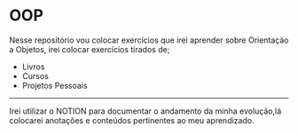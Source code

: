 # OOP
Nesse repositório vou colocar exercícios que irei aprender sobre Orientação a Objetos, irei colocar exercícios tirados de;
* Livros
* Cursos
* Projetos Pessoais
---
Irei utilizar o NOTION para documentar o andamento da minha evolução,lá colocarei anotações e conteúdos pertinentes ao meu aprendizado.
